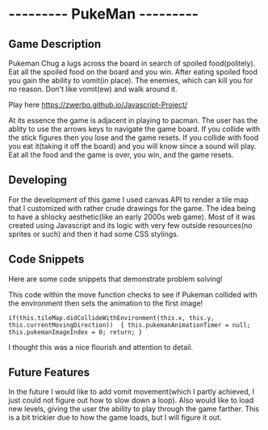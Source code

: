 --------- **PukeMan** ---------
===============================

**Game Description**  
--------------------- 
Pukeman Chug a lugs across the board in search of spoiled food(politely). Eat all the spoiled food on the board and you win. After eating spoiled food you gain the ability to vomit(in place). The enemies, which can kill you for no reason. Don't like vomit(ew) and walk around it. 

Play here https://zwerbo.github.io/Javascript-Project/

At its essence the game is adjacent in playing to pacman. The user has the ablity to use the arrows keys to navigate the game board. If you collide with the stick figures then you lose and the game resets. If you collide with food you eat it(taking it off the board) and you will know since a sound will play. Eat all the food and the game is over, you win, and the game resets. 

**Developing**  
--------------
For the development of this game I used canvas API to render a tile map that I customized with rather crude drawings for the game. The idea being to have a shlocky aesthetic(like an early 2000s web game). Most of it was created using Javascript and its logic with very few outside resources(no sprites or such) and then it had some CSS stylings. 



**Code Snippets**  
-----------------
Here are some code snippets that demonstrate problem solving!


This code within the move function checks to see if Pukeman collided with the environment then sets the animation to the first image!    
  
``
    if(this.tileMap.didCollideWithEnvironment(this.x, this.y, this.currentMovingDirection)) 
        {
            this.pukemanAnimationTimer = null;
            this.pukemanImageIndex = 0;
            return;
        }
``  



I thought this was a nice flourish and attention to detail. 


**Future Features**
-------------------
In the future I would like to add vomit movement(which I partly achieved, I just could not figure out how to slow down a loop). 
Also would like to load new levels, giving the user the ability to play through the game farther. This is a bit trickier due to how the game loads, but I will figure it out. 
